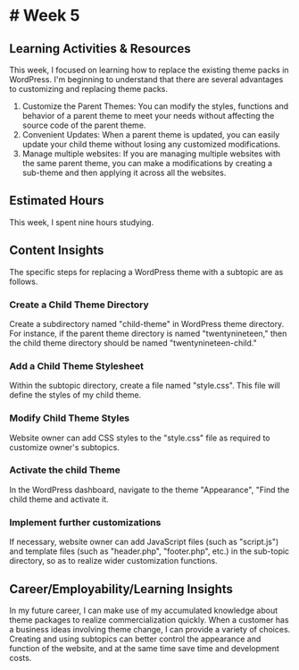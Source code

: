 # # Week 5
## Learning Activities & Resources
This week, I focused on learning how to replace the existing theme packs in WordPress. I'm beginning to understand that there are several advantages to customizing and replacing theme packs.

1. Customize the Parent Themes: You can modify the styles, functions and behavior of a parent theme to meet your needs without affecting the source code of the parent theme.
2. Convenient Updates: When a parent theme is updated, you can easily update your child theme without losing any customized modifications.
3. Manage multiple websites: If you are managing multiple websites with the same parent theme, you can make a modifications by creating a sub-theme and then applying it across all the websites. 

## Estimated Hours
This week, I spent nine hours studying.

## Content Insights
The specific steps for replacing a WordPress theme with a subtopic are as follows.

### Create a Child Theme Directory
Create a subdirectory named "child-theme" in WordPress theme directory. For instance, if the parent theme directory is named "twentynineteen," then the child theme directory should be named "twentynineteen-child."

### Add a Child Theme Stylesheet
Within the subtopic directory, create a file named "style.css". This file will define the styles of my child theme.

### Modify Child Theme Styles
Website owner can add CSS styles to the "style.css" file as required to customize owner's subtopics.

### Activate the child Theme
In the WordPress dashboard, navigate to the theme "Appearance", "Find the child theme and activate it.

### Implement further customizations
If necessary, website owner can add JavaScript files (such as "script.js") and template files (such as "header.php", "footer.php", etc.) in the sub-topic directory, so as to realize wider customization functions. 

## Career/Employability/Learning Insights
In my future career, I can make use of my accumulated knowledge about theme packages to realize commercialization quickly. When a customer has a business ideas involving theme change, I can provide a variety of choices. Creating and using subtopics can better control the appearance and function of the website, and at the same time save time and development costs. 
